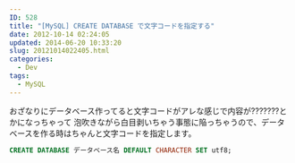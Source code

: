 ```yaml
---
ID: 528
title: "[MySQL] CREATE DATABASE で文字コードを指定する"
date: 2012-10-14 02:24:05
updated: 2014-06-20 10:33:20
slug: 20121014022405.html
categories:
  - Dev
tags:
  - MySQL
---
```


おざなりにデータベース作ってると文字コードがアレな感じで内容が???????とかになっちゃって
泡吹きながら白目剥いちゃう事態に陥っちゃうので、データベースを作る時はちゃんと文字コードを指定します。

```sql
CREATE DATABASE データベース名 DEFAULT CHARACTER SET utf8;
```
